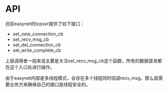 # API

目前easynet的tcpsvr提供了如下接口：
- set_new_connection_cb
- set_recv_msg_cb
- set_del_connection_cb
- set_write_complete_cb

上层调用者一般来说主要是关注set_recv_msg_cb这个函数，所有的数据首发都在这个入口处进行操作。

由于easynet内部是多线程模式，会存在多个线程同时回调recv_msg，那么就需要业务方来确保自己的接口是线程安全的。